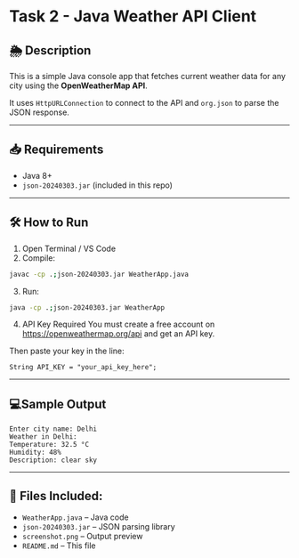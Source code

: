 # Task 2 - Java Weather API Client

## 🌦 Description
This is a simple Java console app that fetches current weather data for any city using the **OpenWeatherMap API**.

It uses `HttpURLConnection` to connect to the API and `org.json` to parse the JSON response.

---

## 📥 Requirements

- Java 8+
- `json-20240303.jar` (included in this repo)

---

## 🛠 How to Run

1. Open Terminal / VS Code
2. Compile:
````bash
javac -cp .;json-20240303.jar WeatherApp.java
````
3. Run:
````bash
java -cp .;json-20240303.jar WeatherApp
````
4. API Key Required
   You must create a free account on https://openweathermap.org/api and get an API key.

Then paste your key in the line: 
````
String API_KEY = "your_api_key_here";
````
---

## 💻Sample Output
````
Enter city name: Delhi
Weather in Delhi:
Temperature: 32.5 °C
Humidity: 48%
Description: clear sky
````
---

## 📂 Files Included:

- `WeatherApp.java` – Java code  
- `json-20240303.jar` – JSON parsing library  
- `screenshot.png` – Output preview  
- `README.md` – This file



   
